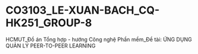 # CO3103_LE-XUAN-BACH_CQ-HK251_GROUP-8
HCMUT_Đồ án Tổng hợp - hướng Công nghệ Phần mềm_Đề tài: ỨNG DỤNG QUẢN LÝ PEER-TO-PEER LEARNING
